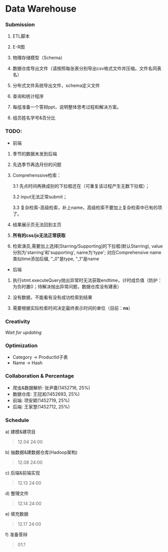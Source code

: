 ﻿# Data Warehouse

### Submission

1.  ETL脚本

2.  E-R图

3.  物理存储模型（Schema）

4.  数据仓库导出文件（请按照每张表分别导出csv格式文件并压缩。文件名同表名）

5.  分布式文件系统导出文件，schema定义文件

6.  查询和统计程序

7.  每组准备一个答辩ppt，说明整体思考过程和解决方案。

8.  组员姓名学号&百分比

### TODO:

- 前端

1. 季节的数据未发到后端

2. 先选季节再选月份的问题

3. Comprehenssive检索：

    3.1 先点时间再换成别的下拉框还在（可重复该过程产生无数下拉框）；

    3.2 input无法正常submit；

    3.3 复杂检索-高级检索，补上name，高级检索不要加上复杂检索中已有的项了。

4. 结果展示页无法回到主页

5. **所有的css/js无法正常获取**

6. 检索演员,需要加上选择[Starring/Supporting]的下拉框(默认Starring), value分别为'starring'和'supporting', name为'type'; 对应Comprehensive name类似time添加后缀, "\_0"是type, "\_1"是name

- 后端

1. 执行stmt.executeQuery抛出异常时无法获取endtime，计时成负值（防护：为负时置0；待解决抛出异常问题，数据仓库没有建表）

2. 没有数据，不能看有没有成功检索到结果

3. 需要根据实际检索时间决定最终表示时间的单位（目前：**ns**）

### Creativity

*Wait for updating*

### Optimization

- Category -> ProductId子表
- Name -> Hash

### Collaboration & Percentage

- 爬虫&数据解析: 张尹嘉(1452716, 25%)
- 数据仓库: 王冠淞(1452693, 25%)
- 前端: 项安颖(1452719, 25%)
- 后端: 王家慧(1452712, 25%)

### Schedule

a) 建模&建项目
>12.04 24:00

b) 抽数据&建数据仓库(Hadoop架构)
>12.08 24:00

c) 后端&前端实现
>12.13 24:00

d) 整理文件
>12.14 24:00

e) 填充数据
>12.17 24:00

f) 准备答辩
>01.?
